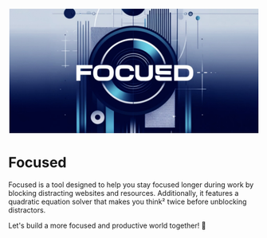 <p align="center">
     <img alt="A tool that helps you stay focused longer and boost your work productivity" src="/public/images/cover-rectangle-blue.jpg" width="500" />
</p>


# Focused

Focused is a tool designed to help you stay focused longer during work by blocking distracting websites and resources. Additionally, it features a quadratic equation solver that makes you think² twice before unblocking distractors.

Let's build a more focused and productive world together! 🚀
